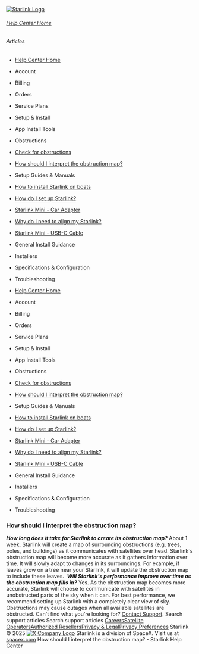 [![Starlink Logo](https://www.starlink.com/_next/image?url=%2Fassets%2Fimages%2Flogo%2Flogo_white.png&w=3840&q=75)](https://www.starlink.com/support/article/<https:/www.starlink.com/>)
###### [Help Center Home](https://www.starlink.com/support/article/</support>)
###### Articles
  * [Help Center Home](https://www.starlink.com/support/article/</support>)
  * Account
  * Billing
  * Orders
  * Service Plans
  * Setup & Install
  * App Install Tools
  * Obstructions
  * [Check for obstructions](https://www.starlink.com/support/article/</support/article/bcbf0078-be81-d345-4bce-ebbcfa196f56>)
  * [How should I interpret the obstruction map?](https://www.starlink.com/support/article/</support/article/71707228-cea9-52d5-6134-f3de8cc7437f>)
  * Setup Guides & Manuals
  * [How to install Starlink on boats](https://www.starlink.com/support/article/</support/article/6d0a3213-27e9-1698-d877-08e181928e25>)
  * [How do I set up Starlink?](https://www.starlink.com/support/article/</support/article/cd99e833-2adc-1cb2-01c3-7f1fbefa3784>)
  * [Starlink Mini - Car Adapter](https://www.starlink.com/support/article/</support/article/8a0d11cd-ff87-83a0-5a42-fca892b14cff>)
  * [Why do I need to align my Starlink?](https://www.starlink.com/support/article/</support/article/0b6cf05f-f7dd-77cf-8ef3-12a5727658e8>)
  * [Starlink Mini - USB-C Cable](https://www.starlink.com/support/article/</support/article/7c9fb509-e3c4-c6af-b2f5-ef95e645c046>)
  * General Install Guidance
  * Installers
  * Specifications & Configuration
  * Troubleshooting


  * [Help Center Home](https://www.starlink.com/support/article/</support>)
  * Account
  * Billing
  * Orders
  * Service Plans
  * Setup & Install
  * App Install Tools
  * Obstructions
  * [Check for obstructions](https://www.starlink.com/support/article/</support/article/bcbf0078-be81-d345-4bce-ebbcfa196f56>)
  * [How should I interpret the obstruction map?](https://www.starlink.com/support/article/</support/article/71707228-cea9-52d5-6134-f3de8cc7437f>)
  * Setup Guides & Manuals
  * [How to install Starlink on boats](https://www.starlink.com/support/article/</support/article/6d0a3213-27e9-1698-d877-08e181928e25>)
  * [How do I set up Starlink?](https://www.starlink.com/support/article/</support/article/cd99e833-2adc-1cb2-01c3-7f1fbefa3784>)
  * [Starlink Mini - Car Adapter](https://www.starlink.com/support/article/</support/article/8a0d11cd-ff87-83a0-5a42-fca892b14cff>)
  * [Why do I need to align my Starlink?](https://www.starlink.com/support/article/</support/article/0b6cf05f-f7dd-77cf-8ef3-12a5727658e8>)
  * [Starlink Mini - USB-C Cable](https://www.starlink.com/support/article/</support/article/7c9fb509-e3c4-c6af-b2f5-ef95e645c046>)
  * General Install Guidance
  * Installers
  * Specifications & Configuration
  * Troubleshooting


### How should I interpret the obstruction map?
_**How long does it take for Starlink to create its obstruction map?**_
About 1 week. Starlink will create a map of surrounding obstructions (e.g. trees, poles, and buildings) as it communicates with satellites over head. 
Starlink's obstruction map will become more accurate as it gathers information over time. It will slowly adapt to changes in its surroundings. For example, if leaves grow on a tree near your Starlink, it will update the obstruction map to include these leaves.
​
_**Will Starlink's performance improve over time as the obstruction map fills in?**_
Yes. As the obstruction map becomes more accurate, Starlink will choose to communicate with satellites in unobstructed parts of the sky when it can.
For best performance, we recommend setting up Starlink with a completely clear view of sky. Obstructions may cause outages when all available satellites are obstructed.
Can't find what you're looking for? [Contact Support](https://www.starlink.com/support/article/</support/tickets?sourceType=web_article_help_center&sourceValue=71707228-cea9-52d5-6134-f3de8cc7437f>).
Search support articles
Search support articles
[Careers](https://www.starlink.com/support/article/<https:/www.spacex.com/careers>)[Satellite Operators](https://www.starlink.com/support/article/<https:/starlink.com/satellite-operators>)[Authorized Resellers](https://www.starlink.com/support/article/<https:/starlink.com/resellers>)[Privacy & Legal](https://www.starlink.com/support/article/<https:/starlink.com/legal>)[Privacy Preferences](https://www.starlink.com/support/article/<>)
Starlink © 2025
[![X Company Logo](https://www.starlink.com/assets/images/icons/x-logo.svg)](https://www.starlink.com/support/article/<https:/twitter.com/Starlink>)
Starlink is a division of SpaceX. Visit us at [spacex.com](https://www.starlink.com/support/article/<https:/www.spacex.com/>)
How should I interpret the obstruction map? - Starlink Help Center
